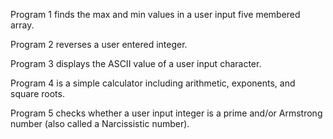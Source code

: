 Program 1 finds the max and min values in a user input five membered array.

Program 2 reverses a user entered integer.

Program 3 displays the ASCII value of a user input character.

Program 4 is a simple calculator including arithmetic, exponents, and square roots.

Program 5 checks whether a user input integer is a prime and/or Armstrong number (also called a Narcissistic number).
